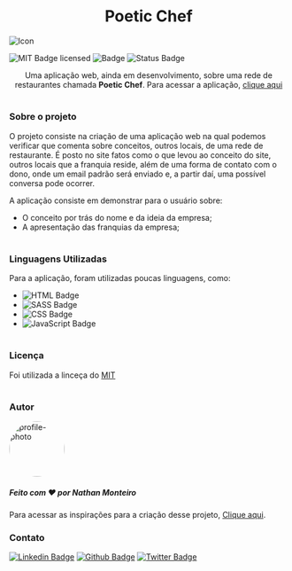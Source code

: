 **<h1 align="center">Poetic Chef</h1>**

![Icon](https://user-images.githubusercontent.com/87106760/200183067-1cd68714-3110-4d64-b209-1ec2da21e6c7.png)

<!-- ![Logo](/MiR/assets/midia/others/screenshot.png) -->
<!-- <hr> -->

![MIT Badge licensed](https://img.shields.io/badge/license-MIT-informational)
![Badge](https://img.shields.io/badge/lançamento-Novembro-blue)
![Status Badge](https://img.shields.io/badge/status-finalizado-green)

<p align="center">Uma aplicação web, ainda em desenvolvimento, sobre uma rede de restaurantes chamada <strong>Poetic Chef</strong>. Para acessar a aplicação, <a href="https://nathanmontt.github.io/Poetic-Chef/">clique aqui</a></p>

#
### **Sobre o projeto**
O projeto consiste na criação de uma aplicação web na qual podemos verificar que comenta sobre conceitos, outros locais, de uma rede de restaurante. É posto no site fatos como o que levou ao conceito do site, outros locais que a franquia reside, além de uma forma de contato com o dono, onde um email padrão será enviado e, a partir daí, uma possível conversa pode ocorrer.

A aplicação consiste em demonstrar para o usuário sobre:

* O conceito por trás do nome e da ideia da empresa;
* A apresentação das franquias da empresa;

#
### **Linguagens Utilizadas**

Para a aplicação, foram utilizadas poucas linguagens, como:

-  ![HTML Badge](https://img.shields.io/badge/HTML-orange)
-  ![SASS Badge](https://img.shields.io/badge/SASS-ff69b4)
-  ![CSS Badge](https://img.shields.io/badge/CSS-blue)
-  ![JavaScript Badge](https://img.shields.io/badge/JavaScript-yellow)
<!-- [MIT licensed](./LICENSE). -->
#

### **Licença**
Foi utilizada a linceça do [MIT](./LICENSE)

#
### **Autor**
<img style="border-radius: 100%" src="https://avatars.githubusercontent.com/u/87106760?s=400&u=a4fcaf45e79daf73720315436d4e598560012ff5&v=4" width="100px;" alt="profile-photo"/>

##### Feito com ❤️ por Nathan Monteiro

Para acessar as inspirações para a criação desse projeto, <a href="https://unsplash.com/@nathanmontt">Clique aqui</a>.

### **Contato**

[![Linkedin Badge](https://img.shields.io/badge/-LinkedIn-blue?style=flat-square&logo=Linkedin&logoColor=white&link=https://www.linkedin.com/in/fagnerpsantos/)](https://www.linkedin.com/in/nathan-monteiro/)
[![Github Badge](https://img.shields.io/badge/-Github-000?style=flat-square&logo=Github&logoColor=white&link=https://github.com/fagnerpsantos)](https://github.com/nathanmontt)
[![Twitter Badge](https://img.shields.io/badge/-Twitter-1ca0f1?style=flat-square&labelColor=1ca0f1&logo=twitter&logoColor=white&link=https://twitter.com/fagnerpsantos)](https://twitter.com/nathanmontt)

#
